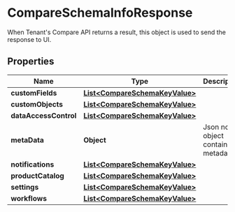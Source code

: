 

# CompareSchemaInfoResponse

When Tenant's Compare API returns a result, this object is used to send the response to UI.

## Properties

| Name | Type | Description | Notes |
|------------ | ------------- | ------------- | -------------|
|**customFields** | [**List&lt;CompareSchemaKeyValue&gt;**](CompareSchemaKeyValue.md) |  |  [optional] |
|**customObjects** | [**List&lt;CompareSchemaKeyValue&gt;**](CompareSchemaKeyValue.md) |  |  [optional] |
|**dataAccessControl** | [**List&lt;CompareSchemaKeyValue&gt;**](CompareSchemaKeyValue.md) |  |  [optional] |
|**metaData** | **Object** | Json node object contains metadata. |  [optional] |
|**notifications** | [**List&lt;CompareSchemaKeyValue&gt;**](CompareSchemaKeyValue.md) |  |  [optional] |
|**productCatalog** | [**List&lt;CompareSchemaKeyValue&gt;**](CompareSchemaKeyValue.md) |  |  [optional] |
|**settings** | [**List&lt;CompareSchemaKeyValue&gt;**](CompareSchemaKeyValue.md) |  |  [optional] |
|**workflows** | [**List&lt;CompareSchemaKeyValue&gt;**](CompareSchemaKeyValue.md) |  |  [optional] |



